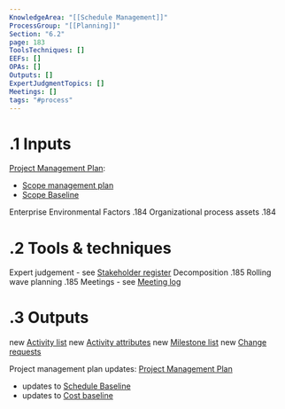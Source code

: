 ```yaml
---
KnowledgeArea: "[[Schedule Management]]"
ProcessGroup: "[[Planning]]"
Section: "6.2"
page: 183
ToolsTechniques: []
EEFs: []
OPAs: []
Outputs: []
ExpertJudgmentTopics: []
Meetings: []
tags: "#process"
---
```

# .1 Inputs
[Project Management Plan](Project%20Management%20Plan.md):
* [Scope management plan](Scope%20management%20plan.md)
* [Scope Baseline](Scope%20Baseline.md)

Enterprise Environmental Factors .184
Organizational process assets .184

# .2 Tools & techniques
Expert judgement - see [Stakeholder register](Stakeholder%20register.md)
Decomposition .185
Rolling wave planning .185
Meetings - see [Meeting log](Meeting%20log.md)

# .3 Outputs
new [Activity list](Activity%20list.md)
new [Activity attributes](Activity%20attributes.md)
new [Milestone list](Milestone%20list.md)
new [Change requests](Change%20requests.md)

Project management plan updates: [Project Management Plan](Project%20Management%20Plan.md)
* updates to [Schedule Baseline](Schedule%20Baseline.md)
* updates to [Cost baseline](Cost%20baseline.md)